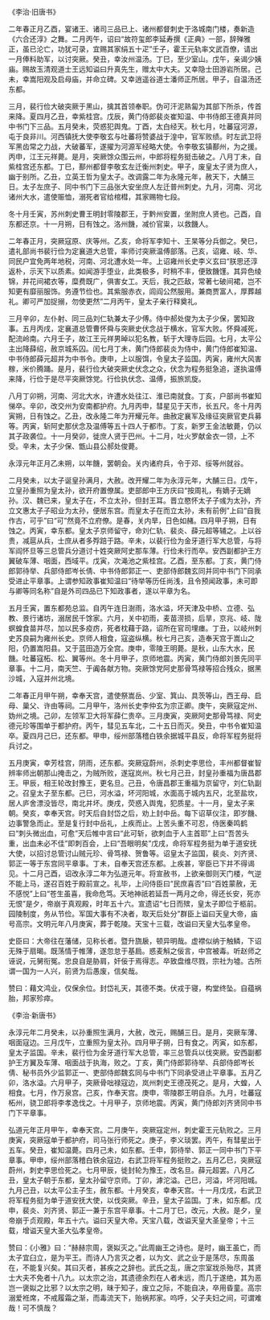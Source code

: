 《李治·旧唐书》

二年春正月乙酉，宴诸王、诸司三品已上、诸州都督刺史于洛城南门楼，奏新造《六合还淳》之舞。二月丙午，诏曰“故符玺郎李延寿撰《正典》一部，辞殚雅正，虽已沦亡，功犹可录，宜赐其家绢五十疋”壬子，霍王元轨率文武百僚，请出一月俸料助军，以讨突厥。癸丑，幸汝州温汤。丁巳，至少室山。戊午，亲谒少姨庙。赐故玉清观道士王远知谥曰升真先生，赠太中大夫。又幸隐士田游岩所居。己未，幸嵩阳观及启母庙，并命立碑。又幸逍遥谷道士潘师正所居。甲子，自温汤还东都。

三月，裴行俭大破突厥于黑山，擒其首领奉职。伪可汗泥熟匐为其部下所杀，传首来降。夏四月乙丑，幸紫桂宫。戊辰，黄门侍郎裴炎崔知温、中书侍郎王德真并同中书门下三品。五月癸未，荧惑犯舆鬼。丁酉，太白经天。秋七月，吐蕃寇河源，屯于良非川。河西镇抚大使李敬玄与吐蕃将赞婆战于湟中，官军败绩。时左武卫将军黑齿常之力战，大破蕃军，遂擢为河源军经略大使。令李敬玄镇鄯州，为之援。丙申，江王元祥薨。是月，突厥馀众围云州，中郎将程务挺击破之。八月丁未，自紫桂宫还东都。丁巳，鄯州都督李敬玄左迁衡州刺史。甲子，废皇太子贤为庶人，幽于别所。乙丑，立英王哲为皇太子。改调露二年为永隆元年，赦天下，大酺三日。太子左庶子、同中书门下三品张大安坐庶人左迁普州刺史。九月，河南、河北诸州大水，遣使赈恤，溺死者官给棺槥，其家赐物七段。

冬十月壬寅，苏州刺史曹王明封零陵郡王，于黔州安置，坐附庶人贤也。己酉，自东都还京。十一月朔，日有蚀之。洛州饑，减价官粜，以救饑人。

二年春正月，突厥寇原、庆等州。乙亥，命将军李知十、王杲等分兵御之。癸巳，遣礼部尚书裴行俭为定襄道大总管，率师讨突厥温傅部落。己亥，诏雍、岐、华、同民户宜免两年地税，河南、河北遭水处一年。上诏雍州长史李义玄曰“朕思还淳返朴，示天下以质素。如闻游手堕业，此类极多，时稍不丰，便致饑馑。其异色绫锦，并花间裙衣等，糜费既广，俱害女工。天后，我之匹敌，常著七破间裙，岂不知更有靡丽服饰。务遵节俭也。其紫服赤衣，闾阎公然服用。兼商贾富人，厚葬越礼。卿可严加捉搦，勿使更然”二月丙午，皇太子亲行释奠礼。

三月辛卯，左仆射、同三品刘仁轨兼太子少傅。侍中郝处俊为太子少保，罢知政事。五月丙戌，定襄道总管曹怀舜与突厥史伏念战于横水，官军大败。怀舜减死，配流岭南。六月壬子，故江王元祥男晫以犯名教，斩于大理寺后园。七月，太平公主出降薛绍，赦京城系囚。闰七月丁未，黄门侍郎裴炎为侍中，黄门侍郎崔知温、中书侍郎薛元超并为中书令。庚申，上以服饵，令皇太子监国。丙寅，雍州大风害稼，米价腾踊。是月，裴行俭大破突厥史伏念之众，伏念为程务挺急追，遂执温傅来降，行俭于是尽平突厥馀党。行俭执伏念、温傅，振旅凯旋。

八月丁卯朔，河南、河北大水，许遭水处往江、淮已南就食。丁亥，户部尚书崔知悌卒。辛卯，改交州为安南都护府。九月丙申，彗星见于天市，长五尺。冬十月丙寅朔，日有蚀之。乙丑，改永隆二年为开耀元年。曲赦定襄军及缘征突厥官吏兵募等。丙寅，斩阿史那伏念及温傅等五十四人于都市。丁亥，新罗王金法敏薨，仍以其子政袭位。十一月癸卯，徙庶人贤于巴州。十二月，吐火罗献金衣一领，上不受。辛未，太子少保、甑山县公郝处俊薨。

永淳元年正月乙未朔，以年饑，罢朝会。关内诸府兵，令于邓、绥等州就谷。

二月癸未，以太子诞皇孙满月，大赦。改开耀二年为永淳元年，大酺三日。戊午，立皇孙重照为皇太孙，欲开府置僚属。吏部郎中王方庆曰“按周礼，有嫡子无嫡孙。汉、魏已来，皇太子在，不立太孙，但封王耳。晋立愍怀太子子彧为太孙，齐立文惠太子子昭业为太孙，便居东宫。而皇太子在而立太孙，未有前例”上曰“自我作古，可乎”曰“可”然竟不立府僚。是春，关内旱，日色如赭。四月甲子朔，日有蚀之。丙寅，幸东都。皇太子京师留守，命刘仁轨、裴炎、薛元超等辅之。上以谷贵，减扈从兵，士庶从者多殍踣于路。辛未，以裴行俭为金牙道行军大总管，与将军阎怀旦等三总管兵分道讨十姓突厥阿史那车薄。行俭未行而卒。安西副都护王方翼破车薄、咽面，西域平。戊寅，次渑池之紫桂宫。乙酉，至东都。丁亥，黄门侍郎郭待举、兵部侍郎岑长倩、中书侍郎郭正一、吏部侍郎魏玄同并同中书门下同承受进止平章事。上谓参知政事崔知温曰“待举等历任尚浅，且令预闻政事，未可即与卿等同名称”自是外司四品已下知政事者，遂以平章为名。

五月壬寅，置东都苑总监。自丙午连日澍雨，洛水溢，坏天津及中桥、立德、弘教、景行诸坊，溺居民千馀家。六月，关中初雨，麦苗涝损，后旱，京兆、岐、陇螟蝗食苗并尽，加以民多疫疠，死者枕藉于路，诏所在官司埋瘗。丁丑，以岐州刺史苏良嗣为雍州长史。京师人相食，寇盗纵横。秋七月己亥，造奉天宫于嵩山之阳，仍置嵩阳县。又于蓝田造万全宫。庚申，零陵王明薨。是秋，山东大水，民饑。吐蕃寇柘、松、翼等州。冬十月甲子，京师地震。丙寅，黄门侍郎刘景先同平章事。十二月，南天竺、于阗各献方物。突厥馀党阿史那骨笃禄等招合残众，据黑沙城，入寇并州北境。

二年春正月甲午朔，幸奉天宫，遣使祭嵩岳、少室、箕山、具茨等山，西王母、启母、巢父、许由等祠。二月甲午，洛州长史李仲玄为宗正卿。庚午，突厥寇定州、妫州之境。己卯，左领军卫大将军薛仁贵卒。三月庚寅，突厥阿史那骨笃禄、阿史德元珍等围单于都护府。丙午，彗见五车北，二十五日而灭。癸丑，中书令崔知温卒。夏四月己巳，还东都。甲申，绥州部落稽白铁余据城平县反，命将军程务挺将兵讨之。

五月庚寅，幸芳桂宫，阴雨，还东都。突厥寇蔚州，杀刺史李思俭，丰州都督崔智辨率师出朝那山掩击之，为贼所败，遂寇岚州。秋七月己丑，封皇孙重福为唐昌郡王。甲辰，相王轮改封豫王，更名旦。己丑，令唐昌郡王重福为京留守，刘仁轨副之。召皇太子至东都。己巳，河水溢，坏河阳城，水面高于城内五尺，北至盐坎，居人庐舍漂没皆尽，南北并坏。庚戌，荧惑入舆鬼，犯质星。十一月，皇太子来朝。癸亥，幸奉天宫。时天后自封岱之后，劝上封中岳。每下诏草仪注，即岁饑、边事警急而止。至是复行封中岳礼，上疾而止。上苦头重不可忍，侍医秦鸣鹤曰“刺头微出血，可愈”天后帷中言曰“此可斩，欲刺血于人主首耶”上曰“吾苦头重，出血未必不佳”即刺百会，上曰“吾眼明矣”戊戌，命将军程务挺为单于道安抚大使，以招讨总管讨山贼元珍、骨笃禄、贺鲁等。诏皇太子监国，裴炎、刘齐贤、郭正一等于东宫同平章事。丁未，自奉天宫还东都。上疾甚，宰臣已下并不得谒见。十二月己酉，诏改永淳二年为弘道元年。将宣赦书，上欲亲御则天门楼，气逆不能上马，遂召百姓于殿前宣之。礼毕，上问侍臣曰“民庶喜否”曰“百姓蒙赦，无不感悦”上曰“苍生虽喜，我命危笃。天地神祇若延吾一两月之命，得还长安，死亦无恨”是夕，帝崩于真观殿，时年五十六。宣遗诏“七日而殡，皇太子即位于柩前。园陵制度，务从节俭。军国大事有不决者，取天后处分”群臣上谥曰天皇大帝，庙号高宗。文明元年八月庚寅，葬于乾陵。天宝十三载，改谥曰天皇大弘孝皇帝。

史臣曰：大帝往在藩储，见称长者。暨升旒扆，顿异明哉。虚襟似纳于触鳞，下诏无殊于扇暍。既荡情于帷薄，遂忽怠于基扃。惑麦斛之佞言，中宫被毒。听赵师之诬说，元舅衔冤。忠良自是胁肩，奸佞于焉得志。卒致盘维尽戮，宗社为墟。古所谓一国为一人兴，前贤为后愚废，信矣哉。

赞曰：藉文鸿业，仅保余位。封岱礼天，其德不类。伏戎于寝，构堂终坠。自蕴祸胎，邦家殄瘁。

《李治·新唐书》

永淳元年二月癸未，以孙重照生满月，大赦，改元，赐酺三日。是月，突厥车薄、咽面寇边。三月戊午，立重照为皇太孙。四月甲子朔，日有食之。丙寅，如东都，皇太子监国。辛未，裴行俭为金牙道行军大总管，率三总管兵以伐突厥。安西副都护王方翼及车薄、咽面战于执海，败之。丁亥，黄门侍郎郭待举、兵部侍郎岑长倩、秘书员外少监郭正一、吏部侍郎魏玄同与中书门下同承受进止平章事。五月乙卯，洛水溢。六月甲子，突厥骨咄禄寇边，岚州刺史王德茂死之。是月，大蝗，人相食。七月，作万泉宫。己亥，作奉天宫。庚申，零陵郡王明自杀。九月，吐蕃寇柘州，骁卫郎将李孝逸伐之。十月甲子，京师地震。丙寅，黄门侍郎刘齐贤同中书门下平章事。

弘道元年正月甲午，幸奉天宫。二月庚午，突厥寇定州，刺史霍王元轨败之。三月庚寅，突厥寇单于都护府，司马张行师死之。庚子，李义琰罢。丙午，有彗星出于五车。癸丑，崔知温薨。四月己未，如东都。壬申，郭待举、郭正一同中书门下平章事。甲申，绥州部落稽白铁余寇边，右武卫将军程务挺败之。五月乙巳，突厥寇蔚州，刺史李思俭死之。七月甲辰，徙封轮为豫王，改名旦。薛元超罢。八月乙丑，皇太子朝于东都，皇太孙留守京师。丁卯，滹沱溢。己巳，河溢，坏河阳城。九月己丑，以太平公主子生，赦东都。十月癸亥，幸奉天宫。十一月戊戌，右武卫将军程务挺为单于道安抚大使，以伐突厥。辛丑，皇太子监国。丁未，如东都。戊申，裴炎、刘齐贤、郭正一兼于东宫平章事。十二月丁巳，改元，大赦。是夕，皇帝崩于贞观殿，年五十六。谥曰天皇大帝。天宝八载，改谥天皇大圣皇帝；十三载，增谥天皇大圣大弘孝皇帝。

赞曰：《小雅》曰：“赫赫宗周，褒姒灭之。”此周幽王之诗也。是时，幽王虽亡，而太子宜臼立，是为平王。而诗人乃言灭之者，以为文、武之业于是荡尽，东周虽在，不能复兴矣。其曰灭者，甚疾之之辞也。武氏之乱，唐之宗室戕杀殆尽，其贤士大夫不免者十八九。以太宗之治，其遗德余烈在人者未远，而几于遂绝，其为恶岂一褒姒之比邪？以太宗之明，昧于知子，废立之际，不能自决，卒用昏童。高宗溺爱袵席，不戒履霜之渐，而毒流天下，贻祸邦家。呜呼，父子夫妇之间，可谓难哉！可不慎哉？
